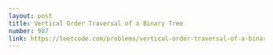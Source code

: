 ```yaml
---
layout: post
title: Vertical Order Traversal of a Binary Tree
number: 987
link: https://leetcode.com/problems/vertical-order-traversal-of-a-binary-tree
---
```


